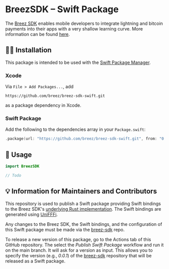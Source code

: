 # BreezSDK – Swift Package

The [Breez SDK](https://github.com/breez/breez-sdk) enables mobile developers to integrate lightning and bitcoin payments into their apps with a very shallow learning curve. More information can be found [here](https://github.com/breez/breez-sdk).

## 👨‍🔧 Installation

This package is intended to be used with the [Swift Package Manager](https://www.swift.org/package-manager/).

### Xcode

Via `File > Add Packages...`, add

```
https://github.com/breez/breez-sdk-swift.git
```

as a package dependency in Xcode.

### Swift Package

Add the following to the dependencies array in your `Package.swift`:

``` swift
.package(url: "https://github.com/breez/breez-sdk-swift.git", from: "0.0.1"),
```

## 📄 Usage

``` swift
import BreezSDK

// Todo
```

## 💡 Information for Maintainers and Contributors

This repository is used to publish a Swift package providing Swift bindings to the Breez SDK's [underlying Rust implementation](https://github.com/breez/breez-sdk). The Swift bindings are generated using [UniFFFi](https://github.com/mozilla/uniffi-rs).

Any changes to the Breez SDK, the Swift bindings, and the configuration of this Swift package must be made via the [breez-sdk](https://github.com/breez/breez-sdk) repo.

To release a new version of this package, go to the Actions tab of this GitHub repository. The select the *Publish Swift Package* workflow and run it on the main branch. It will ask for a version as input. This allows you to specify the version (e.g., *0.0.1*) of the [breez-sdk](https://github.com/breez/breez-sdk) repository that will be released as a Swift package.
